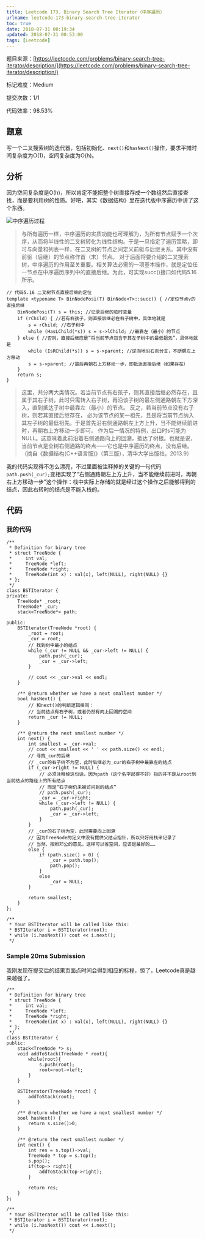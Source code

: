```yaml
---
title: Leetcode 173. Binary Search Tree Iterator（中序遍历）
urlname: leetcode-173-binary-search-tree-iterator
toc: true
date: 2018-07-31 00:19:34
updated: 2018-07-31 00:53:00
tags: [Leetcode]
---
```


题目来源：[https://leetcode.com/problems/binary-search-tree-iterator/description/](https://leetcode.com/problems/binary-search-tree-iterator/description/)

标记难度：Medium

提交次数：1/1

代码效率：98.53%

## 题意

写一个二叉搜索树的迭代器，包括初始化、`next()`和`hasNext()`操作，要求平摊时间复杂度为O(1)，空间复杂度为O(h)。

## 分析

因为空间复杂度是O(h)，所以肯定不能把整个树直接存成一个数组然后直接查找，而是要利用树的性质。好吧，其实《数据结构》里在迭代版中序遍历中讲了这个东西。

![中序遍历过程](in-order-traverse.png)

>与所有遍历一样，中序遍历的实质功能也可理解为，为所有节点赋予一个次序，从而将半线性的二叉树转化为线性结构。于是一旦指定了遍历策略，即可与向量和列表一样，在二叉树的节点之间定义前驱与后继关系。其中没有前驱（后继）的节点称作首（末）节点。
对于后面将要介绍的二叉搜索树，中序遍历的作用至关重要。相关算法必需的一项基本操作，就是定位任一节点在中序遍历序列中的直接后继。为此，可实现succ()接口如代码5.16所示。

```
// 代码5.16 二叉树节点直接后继的定位
template <typename T> BinNodePosi(T) BinNode<T>::succ() { //定位节点v的直接后继
    BinNodePosi(T) s = this; //记录后继的临时变量
    if (rChild) { //若有右孩子，则直接后继必在右子树中，具体地就是
        s = rChild; //右子树中
        while (HasLChild(*s)) s = s->lChild; //最靠左（最小）的节点
    } else { //否则，直接后继应是“将当前节点包含于其左子树中的最低祖先”，具体地就是
        while (IsRChild(*s)) s = s->parent; //逆向地沿右向分支，不断朝左上方移动
        s = s->parent; //最后再朝右上方移动一步，即抵达直接后继（如果存在）
    }
    return s;
}
```

>这里，共分两大类情况。若当前节点有右孩子，则其直接后继必然存在，且属于其右子树。此时只需转入右子树，再沿该子树的最左侧通路朝左下方深入，直到抵达子树中最靠左（最小）的节点。
反之，若当前节点没有右子树，则若其直接后继存在， 必为该节点的某一祖先，且是将当前节点纳入其左子树的最低祖先。于是首先沿右侧通路朝左上方上升，当不能继续前进时，再朝右上方移动一步即可。
作为后一情况的特例，出口时s可能为NULL。这意味着此前沿着右侧通路向上的回溯，抵达了树根。也就是说，当前节点是全树右侧通路的终点——它也是中序遍历的终点，没有后继。
（摘自《数据结构(C++语言版)》（第三版），清华大学出版社，2013.9）

我的代码实现得不怎么漂亮，不过里面被注释掉的关键的一句代码`path.push(_cur);`变相实现了“右侧通路朝左上方上升，当不能继续前进时，再朝右上方移动一步”这个操作：栈中实际上存储的就是经过这个操作之后能够得到的结点，因此右转时的结点是不能入栈的。

## 代码

### 我的代码
```
/**
 * Definition for binary tree
 * struct TreeNode {
 *     int val;
 *     TreeNode *left;
 *     TreeNode *right;
 *     TreeNode(int x) : val(x), left(NULL), right(NULL) {}
 * };
 */
class BSTIterator {
private:
    TreeNode* _root;
    TreeNode* _cur;
    stack<TreeNode*> path;

public:
    BSTIterator(TreeNode *root) {
        _root = root;
        _cur = root;
        // 找到树中最小的结点
        while (_cur != NULL && _cur->left != NULL) {
            path.push(_cur);
            _cur = _cur->left;
        }

        // cout << _cur->val << endl;
    }

    /** @return whether we have a next smallest number */
    bool hasNext() {
        // 和next()的判断逻辑相同：
        // 当前结点有右子树，或者仍然有向上回溯的空间
        return _cur != NULL;
    }

    /** @return the next smallest number */
    int next() {
        int smallest = _cur->val;
        // cout << smallest << ' ' << path.size() << endl;
        // 寻找_cur的后继
        // _cur的右子树不为空，此时后继必为_cur的右子树中最靠左的结点
        if (_cur->right != NULL) {
            // 必须注释掉这句话，因为path（这个名字起得不好）指的并不是从root到当前结点的路径上的所有结点
            // 而是“右子树仍未被访问到的结点”
            // path.push(_cur);
            _cur = _cur->right;
            while (_cur->left != NULL) {
                path.push(_cur);
                _cur = _cur->left;
            }
        }
        // _cur的右子树为空，此时需要向上回溯
        // 因为TreeNode的定义中没有提供父结点指针，所以只好用栈来记录了
        // 当然，按照邓公的意见，这样可以省空间，应该是最好的……
        else {
            if (path.size() > 0) {
                _cur = path.top();
                path.pop();
            }
            else
                _cur = NULL;
        }

        return smallest;
    }
};

/**
 * Your BSTIterator will be called like this:
 * BSTIterator i = BSTIterator(root);
 * while (i.hasNext()) cout << i.next();
 */
```

### Sample 20ms Submission

我刚发现在提交后的结果页面点时间会得到相应的标程，惊了，Leetcode真是越来越强了。

```
/**
 * Definition for binary tree
 * struct TreeNode {
 *     int val;
 *     TreeNode *left;
 *     TreeNode *right;
 *     TreeNode(int x) : val(x), left(NULL), right(NULL) {}
 * };
 */
class BSTIterator {
public:
    stack<TreeNode *> s;
    void addToStack(TreeNode * root){
        while(root){
            s.push(root);
            root=root->left;
        }        
    }

    BSTIterator(TreeNode *root) {
        addToStack(root);
    }

    /** @return whether we have a next smallest number */
    bool hasNext() {
        return s.size()>0;
    }

    /** @return the next smallest number */
    int next() {
        int res = s.top()->val;
        TreeNode * top = s.top();
        s.pop();
        if(top-> right){
            addToStack(top->right);
        }

        return res;
    }
};

/**
 * Your BSTIterator will be called like this:
 * BSTIterator i = BSTIterator(root);
 * while (i.hasNext()) cout << i.next();
 */
```
